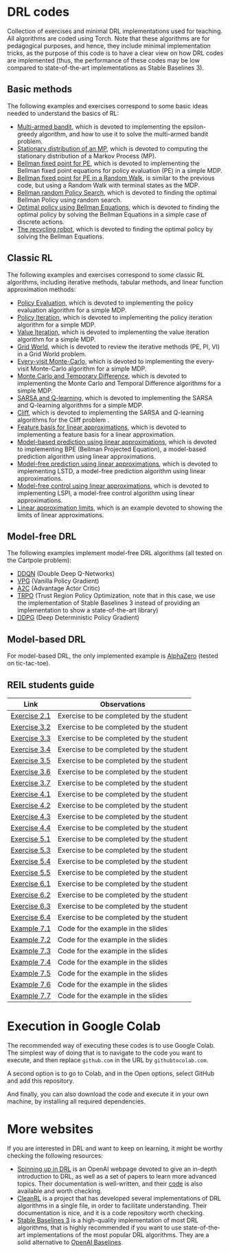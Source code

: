 # DRL codes
Collection of exercises and minimal DRL implementations used for teaching. All algorithms are coded using Torch. Note that these algorithms are for pedagogical purposes, and hence, they include minimal implementation tricks, as the purpose of this code is to have a clear view on how DRL codes are implemented (thus, the performance of these codes may be low compared to state-of-the-art implementations as Stable Baselines 3).

## Basic methods
The following examples and exercises correspond to some basic ideas needed to understand the basics of RL:
* [Multi-armed bandit](/basics/multi_armed_bandit.ipynb), which is devoted to implementing the epsilon-greedy algorithm, and how to use it to solve the multi-armed bandit problem.
* [Stationary distribution of an MP](/basics/stationary_distribution_MP.ipynb), which is devoted to computing the stationary distribution of a Markov Process (MP).
* [Bellman fixed point for PE](/basics/bellman_PE.ipynb), which is devoted to implementing the Bellman fixed point equations for policy evaluation (PE) in a simple MDP.
* [Bellman fixed point for PE in a Random Walk](/basics/bellman_PE_rw.ipynb), is similar to the previous code, but using a Random Walk with terminal states as the MDP.
* [Bellman random Policy Search](/basics/bellman_PS.ipynb), which is devoted to finding the optimal Bellman Policy using random search.
* [Optimal policy using Bellman Equations](/basics/bellman_opt.ipynb), which is devoted to finding the optimal policy by solving the Bellman Equations in a simple case of discrete actions.
* [The recycling robot](/basics/recycling_robot.ipynb), which is devoted to finding the optimal policy by solving the Bellman Equations.

## Classic RL
The following examples and exercises correspond to some classic RL algorithms, including iterative methods, tabular methods, and linear function approximation methods:
* [Policy Evaluation](/classical_rl/policy_evaluation.ipynb), which is devoted to implementing the policy evaluation algorithm for a simple MDP.
* [Policy Iteration](/classical_rl/policy_iteration.ipynb), which is devoted to implementing the policy iteration algorithm for a simple MDP.
* [Value Iteration](/classical_rl/value_iteration.ipynb), which is devoted to implementing the value iteration algorithm for a simple MDP.
* [Grid World](/classical_rl/grid_world.ipynb), which is devoted to review the iterative methods (PE, PI, VI) in a Grid World problem.
* [Every-visit Monte-Carlo](/classical_rl/monte_carlo_rw.ipynb), which is devoted to implementing the every-visit Monte-Carlo algorithm for a simple MDP.
* [Monte Carlo and Temporary Difference](/classical_rl/mc_td_rw.ipynb), which is devoted to implementing the Monte Carlo and Temporal Difference algorithms for a simple MDP.
* [SARSA and Q-learning](/classical_rl/sarsa_ql_rw.ipynb), which is devoted to implementing the SARSA and Q-learning algorithms for a simple MDP.
* [Cliff](/classical_rl/cliff.ipynb), which is devoted to implementing the SARSA and Q-learning algorithms for the Cliff problem .
* [Feature basis for linear approximations](/classical_rl/linear_intro.ipynb), which is devoted to implementing a feature basis for a linear approximation.
* [Model-based prediction using linear approximations](/classical_rl/linear_mb.ipynb), which is devoted to implementing BPE (Bellman Projected Equation), a model-based prediction algorithm using linear approximations.
* [Model-free prediction using linear approximations](/classical_rl/lstd.ipynb), which is devoted to implementing LSTD, a model-free prediction algorithm using linear approximations.
* [Model-free control using linear approximations](/classical_rl/lspi.ipynb), which is devoted to implementing LSPI, a model-free control algorithm using linear approximations.
* [Linear approximation limits](/classical_rl/linear_limits.ipynb), which is an example devoted to showing the limits of linear approximations.

## Model-free DRL
The following examples implement model-free DRL algorithms (all tested on the Cartpole problem):
* [DDQN](/model_free/DDQN_cartpole.ipynb) (Double Deep Q-Networks)
* [VPG](/model_free/VPG_cartpole.ipynb) (Vanilla Policy Gradient)
* [A2C](/model_free/A2C_cartpole.ipynb) (Advantage Actor Critic)
* [TRPO](/model_free/TRPO_cartpole.ipynb) (Trust Region Policy Optimization, note that in this case, we use the implementation of Stable Baselines 3 instead of providing an implementation to show a state-of-the-art library)
* [DDPG](/model_free/DDPG_cartpole.ipynb) (Deep Deterministic Policy Gradient)

## Model-based DRL
For model-based DRL, the only implemented example is [AlphaZero](/model_based/AlphaZero.ipynb) (tested on tic-tac-toe).

## REIL students guide

| Link                                                     | Observations                            |
|----------------------------------------------------------|-----------------------------------------|
| [Exercise 2.1](/basics/multi_armed_bandit.ipynb)         | Exercise to be completed by the student |
| [Exercise 3.2](/basics/stationary_distribution_MP.ipynb) | Exercise to be completed by the student |
| [Exercise 3.3](/basics/bellman_PE.ipynb)                 | Exercise to be completed by the student |
| [Exercise 3.4](/basics/bellman_PE_rw.ipynb)              | Exercise to be completed by the student |
| [Exercise 3.5](/basics/bellman_PS.ipynb)                 | Exercise to be completed by the student |
| [Exercise 3.6](/basics/bellman_opt.ipynb)                | Exercise to be completed by the student |
| [Exercise 3.7](/basics/recycling_robot.ipynb)            | Exercise to be completed by the student |
| [Exercise 4.1](/classical_rl/policy_evaluation.ipynb)    | Exercise to be completed by the student |
| [Exercise 4.2](/classical_rl/policy_iteration.ipynb)     | Exercise to be completed by the student |
| [Exercise 4.3](/classical_rl/value_iteration.ipynb)      | Exercise to be completed by the student |
| [Exercise 4.4](/classical_rl/grid_world.ipynb)           | Exercise to be completed by the student |
| [Exercise 5.1](/classical_rl/monte_carlo_rw.ipynb)       | Exercise to be completed by the student |
| [Exercise 5.3](/classical_rl/mc_td_rw.ipynb)             | Exercise to be completed by the student |
| [Exercise 5.4](/classical_rl/sarsa_ql_rw.ipynb)          | Exercise to be completed by the student |
| [Exercise 5.5](/classical_rl/cliff.ipynb)                | Exercise to be completed by the student |
| [Exercise 6.1](/classical_rl/linear_intro.ipynb)         | Exercise to be completed by the student |
| [Exercise 6.2](/classical_rl/linear_mb.ipynb)            | Exercise to be completed by the student |
| [Exercise 6.3](/classical_rl/lstd.ipynb)                 | Exercise to be completed by the student |
| [Exercise 6.4](/classical_rl/lspi.ipynb)                 | Exercise to be completed by the student |
| [Example 7.1](/classical_rl/linear_limits.ipynb)         | Code for the example in the slides      |
| [Example 7.2](/model_free/DDQN_cartpole.ipynb)           | Code for the example in the slides |
| [Example 7.3](/model_free/VPG_cartpole.ipynb)            | Code for the example in the slides |
| [Example 7.4](/model_free/A2C_cartpole.ipynb)            | Code for the example in the slides |
| [Example 7.5](/model_free/TRPO_cartpole.ipynb)           | Code for the example in the slides |
| [Example 7.6](/model_free/DDPG_cartpole.ipynb)           | Code for the example in the slides |
| [Example 7.7](/model_based/AlphaZero.ipynb)              | Code for the example in the slides |

# Execution in Google Colab

The recommended way of executing these codes is to use Google Colab. The simplest way of doing that is to navigate to the code you want to execute, and then replace `github.com` in the URL by `githubtocolab.com`.

A second option is to go to Colab, and in the Open options, select GitHub and add this repository.

And finally, you can also download the code and execute it in your own machine, by installing all required dependencies.

# More websites

If you are interested in DRL and want to keep on learning, it might be worthy checking the following resources:

* [Spinning up in DRL](https://spinningup.openai.com/en/latest/) is an OpenAI webpage devoted to give an in-depth introduction to DRL, as well as a set of papers to learn more advanced topics. Their documentation is well-written, and their [code](https://github.com/openai/spinningup) is also available and worth checking.
* [CleanRL](https://github.com/vwxyzjn/cleanrl) is a project that has developed several implementations of DRL algorithms in a single file, in order to facilitate understanding. Their documentation is nice, and it is a code repository worth checking.
* [Stable Baselines 3](https://github.com/DLR-RM/stable-baselines3) is a high-quality implementation of most DRL algorithms, that is highly recommended if you want to use state-of-the-art implementations of the most popular DRL algorithms. They are a solid alternative to [OpenAI Baselines](https://github.com/openai/baselines).
